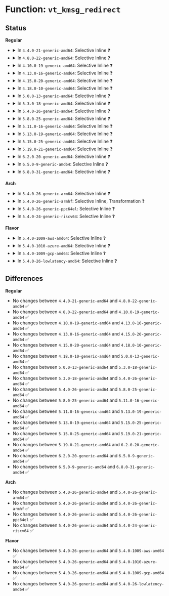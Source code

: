 # Function: <code>vt_kmsg_redirect</code>

## Status
<b>Regular</b>
<ul>
<li>
<details>
<summary>In <code>4.4.0-21-generic-amd64</code>: Selective Inline ❓</summary>

```c
int vt_kmsg_redirect(int new)
```

```json
{
  "name": "vt_kmsg_redirect",
  "collision_type": "Unique Global",
  "inline_type": "Selective",
  "funcs": [
    {
      "addr": 18446744071584055146,
      "name": "vt_kmsg_redirect",
      "external": true,
      "loc": "drivers/tty/vt/vt.c:2535",
      "file": "drivers/tty/vt/vt.c",
      "inline": "not declared, inlined",
      "caller_inline": [
        "drivers/tty/vt/vt.c:vt_console_print",
        "drivers/tty/vt/vt.c:tioclinux"
      ],
      "caller_func": [
        "kernel/power/console.c:pm_prepare_console",
        "kernel/power/console.c:pm_restore_console"
      ]
    }
  ],
  "symbols": [
    {
      "addr": 18446744071584065120,
      "name": "vt_kmsg_redirect",
      "section": ".text",
      "bind": "STB_GLOBAL",
      "size": 30
    }
  ]
}
```
</details>
</li>
<li>
<details>
<summary>In <code>4.8.0-22-generic-amd64</code>: Selective Inline ❓</summary>

```c
int vt_kmsg_redirect(int new)
```

```json
{
  "name": "vt_kmsg_redirect",
  "collision_type": "Unique Global",
  "inline_type": "Selective",
  "funcs": [
    {
      "addr": 18446744071584396375,
      "name": "vt_kmsg_redirect",
      "external": true,
      "loc": "drivers/tty/vt/vt.c:2534",
      "file": "drivers/tty/vt/vt.c",
      "inline": "not declared, inlined",
      "caller_inline": [
        "drivers/tty/vt/vt.c:tioclinux",
        "drivers/tty/vt/vt.c:vt_console_print"
      ],
      "caller_func": [
        "kernel/power/console.c:pm_restore_console",
        "kernel/power/console.c:pm_prepare_console"
      ]
    }
  ],
  "symbols": [
    {
      "addr": 18446744071584395952,
      "name": "vt_kmsg_redirect",
      "section": ".text",
      "bind": "STB_GLOBAL",
      "size": 30
    }
  ]
}
```
</details>
</li>
<li>
<details>
<summary>In <code>4.10.0-19-generic-amd64</code>: Selective Inline ❓</summary>

```c
int vt_kmsg_redirect(int new)
```

```json
{
  "name": "vt_kmsg_redirect",
  "collision_type": "Unique Global",
  "inline_type": "Selective",
  "funcs": [
    {
      "addr": 18446744071584578695,
      "name": "vt_kmsg_redirect",
      "external": true,
      "loc": "drivers/tty/vt/vt.c:2533",
      "file": "drivers/tty/vt/vt.c",
      "inline": "not declared, inlined",
      "caller_inline": [
        "drivers/tty/vt/vt.c:tioclinux",
        "drivers/tty/vt/vt.c:vt_console_print"
      ],
      "caller_func": [
        "kernel/power/console.c:pm_restore_console",
        "kernel/power/console.c:pm_prepare_console"
      ]
    }
  ],
  "symbols": [
    {
      "addr": 18446744071584578272,
      "name": "vt_kmsg_redirect",
      "section": ".text",
      "bind": "STB_GLOBAL",
      "size": 30
    }
  ]
}
```
</details>
</li>
<li>
<details>
<summary>In <code>4.13.0-16-generic-amd64</code>: Selective Inline ❓</summary>

```c
int vt_kmsg_redirect(int new)
```

```json
{
  "name": "vt_kmsg_redirect",
  "collision_type": "Unique Global",
  "inline_type": "Selective",
  "funcs": [
    {
      "addr": 18446744071584660357,
      "name": "vt_kmsg_redirect",
      "external": true,
      "loc": "drivers/tty/vt/vt.c:2542",
      "file": "drivers/tty/vt/vt.c",
      "inline": "not declared, inlined",
      "caller_inline": [
        "drivers/tty/vt/vt.c:tioclinux",
        "drivers/tty/vt/vt.c:vt_console_print"
      ],
      "caller_func": [
        "kernel/power/console.c:pm_restore_console",
        "kernel/power/console.c:pm_prepare_console"
      ]
    }
  ],
  "symbols": [
    {
      "addr": 18446744071584659936,
      "name": "vt_kmsg_redirect",
      "section": ".text",
      "bind": "STB_GLOBAL",
      "size": 30
    }
  ]
}
```
</details>
</li>
<li>
<details>
<summary>In <code>4.15.0-20-generic-amd64</code>: Selective Inline ❓</summary>

```c
int vt_kmsg_redirect(int new)
```

```json
{
  "name": "vt_kmsg_redirect",
  "collision_type": "Unique Global",
  "inline_type": "Selective",
  "funcs": [
    {
      "addr": 18446744071585072686,
      "name": "vt_kmsg_redirect",
      "external": true,
      "loc": "drivers/tty/vt/vt.c:2546",
      "file": "drivers/tty/vt/vt.c",
      "inline": "not declared, inlined",
      "caller_inline": [
        "drivers/tty/vt/vt.c:tioclinux",
        "drivers/tty/vt/vt.c:vt_console_print"
      ],
      "caller_func": [
        "kernel/power/console.c:pm_restore_console",
        "kernel/power/console.c:pm_prepare_console"
      ]
    }
  ],
  "symbols": [
    {
      "addr": 18446744071585072256,
      "name": "vt_kmsg_redirect",
      "section": ".text",
      "bind": "STB_GLOBAL",
      "size": 32
    }
  ]
}
```
</details>
</li>
<li>
<details>
<summary>In <code>4.18.0-10-generic-amd64</code>: Selective Inline ❓</summary>

```c
int vt_kmsg_redirect(int new)
```

```json
{
  "name": "vt_kmsg_redirect",
  "collision_type": "Unique Global",
  "inline_type": "Selective",
  "funcs": [
    {
      "addr": 18446744071585307084,
      "name": "vt_kmsg_redirect",
      "external": true,
      "loc": "drivers/tty/vt/vt.c:2544",
      "file": "drivers/tty/vt/vt.c",
      "inline": "not declared, inlined",
      "caller_inline": [
        "drivers/tty/vt/vt.c:tioclinux",
        "drivers/tty/vt/vt.c:tioclinux",
        "drivers/tty/vt/vt.c:vt_console_print"
      ],
      "caller_func": [
        "kernel/power/console.c:pm_restore_console",
        "kernel/power/console.c:pm_prepare_console"
      ]
    }
  ],
  "symbols": [
    {
      "addr": 18446744071585306944,
      "name": "vt_kmsg_redirect",
      "section": ".text",
      "bind": "STB_GLOBAL",
      "size": 31
    }
  ]
}
```
</details>
</li>
<li>
<details>
<summary>In <code>5.0.0-13-generic-amd64</code>: Selective Inline ❓</summary>

```c
int vt_kmsg_redirect(int new)
```

```json
{
  "name": "vt_kmsg_redirect",
  "collision_type": "Unique Global",
  "inline_type": "Selective",
  "funcs": [
    {
      "addr": 18446744071585429157,
      "name": "vt_kmsg_redirect",
      "external": true,
      "loc": "drivers/tty/vt/vt.c:2876",
      "file": "drivers/tty/vt/vt.c",
      "inline": "not declared, inlined",
      "caller_inline": [
        "drivers/tty/vt/vt.c:tioclinux",
        "drivers/tty/vt/vt.c:tioclinux",
        "drivers/tty/vt/vt.c:vt_console_print"
      ],
      "caller_func": [
        "kernel/power/console.c:pm_restore_console",
        "kernel/power/console.c:pm_prepare_console"
      ]
    }
  ],
  "symbols": [
    {
      "addr": 18446744071585428992,
      "name": "vt_kmsg_redirect",
      "section": ".text",
      "bind": "STB_GLOBAL",
      "size": 31
    }
  ]
}
```
</details>
</li>
<li>
<details>
<summary>In <code>5.3.0-18-generic-amd64</code>: Selective Inline ❓</summary>

```c
int vt_kmsg_redirect(int new)
```

```json
{
  "name": "vt_kmsg_redirect",
  "collision_type": "Unique Global",
  "inline_type": "Selective",
  "funcs": [
    {
      "addr": 18446744071585643841,
      "name": "vt_kmsg_redirect",
      "external": true,
      "loc": "drivers/tty/vt/vt.c:2911",
      "file": "drivers/tty/vt/vt.c",
      "inline": "not declared, inlined",
      "caller_inline": [
        "drivers/tty/vt/vt.c:tioclinux",
        "drivers/tty/vt/vt.c:tioclinux",
        "drivers/tty/vt/vt.c:vt_console_print"
      ],
      "caller_func": [
        "kernel/power/console.c:pm_restore_console",
        "kernel/power/console.c:pm_prepare_console"
      ]
    }
  ],
  "symbols": [
    {
      "addr": 18446744071585643664,
      "name": "vt_kmsg_redirect",
      "section": ".text",
      "bind": "STB_GLOBAL",
      "size": 37
    }
  ]
}
```
</details>
</li>
<li>
<details>
<summary>In <code>5.4.0-26-generic-amd64</code>: Selective Inline ❓</summary>

```c
int vt_kmsg_redirect(int new)
```

```json
{
  "name": "vt_kmsg_redirect",
  "collision_type": "Unique Global",
  "inline_type": "Selective",
  "funcs": [
    {
      "addr": 18446744071585785185,
      "name": "vt_kmsg_redirect",
      "external": true,
      "loc": "drivers/tty/vt/vt.c:2935",
      "file": "drivers/tty/vt/vt.c",
      "inline": "not declared, inlined",
      "caller_inline": [
        "drivers/tty/vt/vt.c:tioclinux",
        "drivers/tty/vt/vt.c:tioclinux",
        "drivers/tty/vt/vt.c:vt_console_print"
      ],
      "caller_func": [
        "kernel/power/console.c:pm_restore_console",
        "kernel/power/console.c:pm_prepare_console"
      ]
    }
  ],
  "symbols": [
    {
      "addr": 18446744071585785008,
      "name": "vt_kmsg_redirect",
      "section": ".text",
      "bind": "STB_GLOBAL",
      "size": 37
    }
  ]
}
```
</details>
</li>
<li>
<details>
<summary>In <code>5.8.0-25-generic-amd64</code>: Selective Inline ❓</summary>

```c
int vt_kmsg_redirect(int new)
```

```json
{
  "name": "vt_kmsg_redirect",
  "collision_type": "Unique Global",
  "inline_type": "Selective",
  "funcs": [
    {
      "addr": 18446744071586517989,
      "name": "vt_kmsg_redirect",
      "external": true,
      "loc": "drivers/tty/vt/vt.c:2944",
      "file": "drivers/tty/vt/vt.c",
      "inline": "not declared, inlined",
      "caller_inline": [
        "drivers/tty/vt/vt.c:tioclinux",
        "drivers/tty/vt/vt.c:tioclinux",
        "drivers/tty/vt/vt.c:vt_console_print"
      ],
      "caller_func": [
        "kernel/power/console.c:pm_restore_console",
        "kernel/power/console.c:pm_prepare_console"
      ]
    }
  ],
  "symbols": [
    {
      "addr": 18446744071586517808,
      "name": "vt_kmsg_redirect",
      "section": ".text",
      "bind": "STB_GLOBAL",
      "size": 37
    }
  ]
}
```
</details>
</li>
<li>
<details>
<summary>In <code>5.11.0-16-generic-amd64</code>: Selective Inline ❓</summary>

```c
int vt_kmsg_redirect(int new)
```

```json
{
  "name": "vt_kmsg_redirect",
  "collision_type": "Unique Global",
  "inline_type": "Selective",
  "funcs": [
    {
      "addr": 18446744071586631221,
      "name": "vt_kmsg_redirect",
      "external": true,
      "loc": "drivers/tty/vt/vt.c:3033",
      "file": "drivers/tty/vt/vt.c",
      "inline": "not declared, inlined",
      "caller_inline": [
        "drivers/tty/vt/vt.c:tioclinux",
        "drivers/tty/vt/vt.c:tioclinux",
        "drivers/tty/vt/vt.c:vt_console_print"
      ],
      "caller_func": [
        "kernel/power/console.c:pm_restore_console",
        "kernel/power/console.c:pm_prepare_console"
      ]
    }
  ],
  "symbols": [
    {
      "addr": 18446744071586631040,
      "name": "vt_kmsg_redirect",
      "section": ".text",
      "bind": "STB_GLOBAL",
      "size": 37
    }
  ]
}
```
</details>
</li>
<li>
<details>
<summary>In <code>5.13.0-19-generic-amd64</code>: Selective Inline ❓</summary>

```c
int vt_kmsg_redirect(int new)
```

```json
{
  "name": "vt_kmsg_redirect",
  "collision_type": "Unique Global",
  "inline_type": "Selective",
  "funcs": [
    {
      "addr": 18446744071586515381,
      "name": "vt_kmsg_redirect",
      "external": true,
      "loc": "drivers/tty/vt/vt.c:3033",
      "file": "drivers/tty/vt/vt.c",
      "inline": "not declared, inlined",
      "caller_inline": [
        "drivers/tty/vt/vt.c:tioclinux",
        "drivers/tty/vt/vt.c:tioclinux",
        "drivers/tty/vt/vt.c:vt_console_print"
      ],
      "caller_func": [
        "kernel/power/console.c:pm_restore_console",
        "kernel/power/console.c:pm_prepare_console"
      ]
    }
  ],
  "symbols": [
    {
      "addr": 18446744071586515216,
      "name": "vt_kmsg_redirect",
      "section": ".text",
      "bind": "STB_GLOBAL",
      "size": 30
    }
  ]
}
```
</details>
</li>
<li>
<details>
<summary>In <code>5.15.0-25-generic-amd64</code>: Selective Inline ❓</summary>

```c
int vt_kmsg_redirect(int new)
```

```json
{
  "name": "vt_kmsg_redirect",
  "collision_type": "Unique Global",
  "inline_type": "Selective",
  "funcs": [
    {
      "addr": 18446744071587050341,
      "name": "vt_kmsg_redirect",
      "external": true,
      "loc": "drivers/tty/vt/vt.c:3062",
      "file": "drivers/tty/vt/vt.c",
      "inline": "not declared, inlined",
      "caller_inline": [
        "drivers/tty/vt/vt.c:tioclinux",
        "drivers/tty/vt/vt.c:tioclinux",
        "drivers/tty/vt/vt.c:vt_console_print"
      ],
      "caller_func": [
        "kernel/power/console.c:pm_restore_console",
        "kernel/power/console.c:pm_prepare_console"
      ]
    }
  ],
  "symbols": [
    {
      "addr": 18446744071587050176,
      "name": "vt_kmsg_redirect",
      "section": ".text",
      "bind": "STB_GLOBAL",
      "size": 30
    }
  ]
}
```
</details>
</li>
<li>
<details>
<summary>In <code>5.19.0-21-generic-amd64</code>: Selective Inline ❓</summary>

```c
int vt_kmsg_redirect(int new)
```

```json
{
  "name": "vt_kmsg_redirect",
  "collision_type": "Unique Global",
  "inline_type": "Selective",
  "funcs": [
    {
      "addr": 18446744071588352901,
      "name": "vt_kmsg_redirect",
      "external": true,
      "loc": "drivers/tty/vt/vt.c:3062",
      "file": "drivers/tty/vt/vt.c",
      "inline": "not declared, inlined",
      "caller_inline": [
        "drivers/tty/vt/vt.c:tioclinux",
        "drivers/tty/vt/vt.c:tioclinux",
        "drivers/tty/vt/vt.c:vt_console_print"
      ],
      "caller_func": [
        "kernel/power/console.c:pm_restore_console",
        "kernel/power/console.c:pm_prepare_console"
      ]
    }
  ],
  "symbols": [
    {
      "addr": 18446744071588352720,
      "name": "vt_kmsg_redirect",
      "section": ".text",
      "bind": "STB_GLOBAL",
      "size": 36
    }
  ]
}
```
</details>
</li>
<li>
<details>
<summary>In <code>6.2.0-20-generic-amd64</code>: Selective Inline ❓</summary>

```c
int vt_kmsg_redirect(int new)
```

```json
{
  "name": "vt_kmsg_redirect",
  "collision_type": "Unique Global",
  "inline_type": "Selective",
  "funcs": [
    {
      "addr": 18446744071589774021,
      "name": "vt_kmsg_redirect",
      "external": true,
      "loc": "drivers/tty/vt/vt.c:3062",
      "file": "drivers/tty/vt/vt.c",
      "inline": "not declared, inlined",
      "caller_inline": [
        "drivers/tty/vt/vt.c:tioclinux",
        "drivers/tty/vt/vt.c:tioclinux",
        "drivers/tty/vt/vt.c:vt_console_print"
      ],
      "caller_func": [
        "kernel/power/console.c:pm_restore_console",
        "kernel/power/console.c:pm_prepare_console"
      ]
    }
  ],
  "symbols": [
    {
      "addr": 18446744071589773824,
      "name": "vt_kmsg_redirect",
      "section": ".text",
      "bind": "STB_GLOBAL",
      "size": 36
    }
  ]
}
```
</details>
</li>
<li>
<details>
<summary>In <code>6.5.0-9-generic-amd64</code>: Selective Inline ❓</summary>

```c
int vt_kmsg_redirect(int new)
```

```json
{
  "name": "vt_kmsg_redirect",
  "collision_type": "Unique Global",
  "inline_type": "Selective",
  "funcs": [
    {
      "addr": 18446744071590078978,
      "name": "vt_kmsg_redirect",
      "external": true,
      "loc": "drivers/tty/vt/vt.c:3016",
      "file": "drivers/tty/vt/vt.c",
      "inline": "not declared, inlined",
      "caller_inline": [
        "drivers/tty/vt/vt.c:tioclinux",
        "drivers/tty/vt/vt.c:tioclinux",
        "drivers/tty/vt/vt.c:vt_console_print"
      ],
      "caller_func": [
        "kernel/power/console.c:pm_restore_console",
        "kernel/power/console.c:pm_prepare_console"
      ]
    }
  ],
  "symbols": [
    {
      "addr": 18446744071590078752,
      "name": "vt_kmsg_redirect",
      "section": ".text",
      "bind": "STB_GLOBAL",
      "size": 36
    }
  ]
}
```
</details>
</li>
<li>
<details>
<summary>In <code>6.8.0-31-generic-amd64</code>: Selective Inline ❓</summary>

```c
int vt_kmsg_redirect(int new)
```

```json
{
  "name": "vt_kmsg_redirect",
  "collision_type": "Unique Global",
  "inline_type": "Selective",
  "funcs": [
    {
      "addr": 18446744071590418145,
      "name": "vt_kmsg_redirect",
      "external": true,
      "loc": "drivers/tty/vt/vt.c:3015",
      "file": "drivers/tty/vt/vt.c",
      "inline": "not declared, inlined",
      "caller_inline": [
        "drivers/tty/vt/vt.c:tioclinux",
        "drivers/tty/vt/vt.c:tioclinux",
        "drivers/tty/vt/vt.c:vt_console_print"
      ],
      "caller_func": [
        "kernel/power/console.c:pm_restore_console",
        "kernel/power/console.c:pm_prepare_console"
      ]
    }
  ],
  "symbols": [
    {
      "addr": 18446744071590417920,
      "name": "vt_kmsg_redirect",
      "section": ".text",
      "bind": "STB_GLOBAL",
      "size": 36
    }
  ]
}
```
</details>
</li>
</ul>
<b>Arch</b>
<ul>
<li>
<details>
<summary>In <code>5.4.0-26-generic-arm64</code>: Selective Inline ❓</summary>

```c
int vt_kmsg_redirect(int new)
```

```json
{
  "name": "vt_kmsg_redirect",
  "collision_type": "Unique Global",
  "inline_type": "Selective",
  "funcs": [
    {
      "addr": 18446603336498503748,
      "name": "vt_kmsg_redirect",
      "external": true,
      "loc": "drivers/tty/vt/vt.c:2935",
      "file": "drivers/tty/vt/vt.c",
      "inline": "not declared, inlined",
      "caller_inline": [
        "drivers/tty/vt/vt.c:tioclinux",
        "drivers/tty/vt/vt.c:tioclinux",
        "drivers/tty/vt/vt.c:tioclinux",
        "drivers/tty/vt/vt.c:vt_console_print"
      ],
      "caller_func": [
        "kernel/power/console.c:pm_restore_console",
        "kernel/power/console.c:pm_prepare_console"
      ]
    }
  ],
  "symbols": [
    {
      "addr": 18446603336498502840,
      "name": "vt_kmsg_redirect",
      "section": ".text",
      "bind": "STB_GLOBAL",
      "size": 96
    }
  ]
}
```
</details>
</li>
<li>
<details>
<summary>In <code>5.4.0-26-generic-armhf</code>: Selective Inline, Transformation ❓</summary>

```c
int vt_kmsg_redirect(int new)
```

```json
{
  "name": "vt_kmsg_redirect",
  "collision_type": "Unique Global",
  "inline_type": "Selective",
  "funcs": [
    {
      "addr": 3231157644,
      "name": "vt_kmsg_redirect",
      "external": true,
      "loc": "drivers/tty/vt/vt.c:2935",
      "file": "drivers/tty/vt/vt.c",
      "inline": "not declared, inlined",
      "caller_inline": [
        "drivers/tty/vt/vt.c:tioclinux",
        "drivers/tty/vt/vt.c:tioclinux",
        "drivers/tty/vt/vt.c:vt_console_print"
      ],
      "caller_func": [
        "kernel/power/console.c:pm_restore_console",
        "kernel/power/console.c:pm_prepare_console",
        "drivers/tty/vt/vt.c:tioclinux"
      ]
    }
  ],
  "symbols": [
    {
      "addr": 3231149520,
      "name": "vt_kmsg_redirect.part.0",
      "section": ".text",
      "bind": "STB_LOCAL",
      "size": 64
    },
    {
      "addr": 3231156896,
      "name": "vt_kmsg_redirect",
      "section": ".text",
      "bind": "STB_GLOBAL",
      "size": 52
    }
  ]
}
```
</details>
</li>
<li>
<details>
<summary>In <code>5.4.0-26-generic-ppc64el</code>: Selective Inline ❓</summary>

```c
int vt_kmsg_redirect(int new)
```

```json
{
  "name": "vt_kmsg_redirect",
  "collision_type": "Unique Global",
  "inline_type": "Selective",
  "funcs": [
    {
      "addr": 13835058055291697704,
      "name": "vt_kmsg_redirect",
      "external": true,
      "loc": "drivers/tty/vt/vt.c:2935",
      "file": "drivers/tty/vt/vt.c",
      "inline": "not declared, inlined",
      "caller_inline": [
        "drivers/tty/vt/vt.c:tioclinux",
        "drivers/tty/vt/vt.c:tioclinux",
        "drivers/tty/vt/vt.c:tioclinux",
        "drivers/tty/vt/vt.c:vt_console_print"
      ],
      "caller_func": [
        "kernel/power/console.c:pm_restore_console",
        "kernel/power/console.c:pm_prepare_console"
      ]
    }
  ],
  "symbols": [
    {
      "addr": 13835058055291697264,
      "name": "vt_kmsg_redirect",
      "section": ".text",
      "bind": "STB_GLOBAL",
      "size": 76
    }
  ]
}
```
</details>
</li>
<li>
<details>
<summary>In <code>5.4.0-24-generic-riscv64</code>: Selective Inline ❓</summary>

```c
int vt_kmsg_redirect(int new)
```

```json
{
  "name": "vt_kmsg_redirect",
  "collision_type": "Unique Global",
  "inline_type": "Selective",
  "funcs": [
    {
      "addr": 18446743936276132960,
      "name": "vt_kmsg_redirect",
      "external": true,
      "loc": "drivers/tty/vt/vt.c:2935",
      "file": "drivers/tty/vt/vt.c",
      "inline": "not declared, inlined",
      "caller_inline": [
        "drivers/tty/vt/vt.c:tioclinux",
        "drivers/tty/vt/vt.c:tioclinux",
        "drivers/tty/vt/vt.c:vt_console_print"
      ],
      "caller_func": []
    }
  ],
  "symbols": [
    {
      "addr": 18446743936276132718,
      "name": "vt_kmsg_redirect",
      "section": ".text",
      "bind": "STB_GLOBAL",
      "size": 70
    }
  ]
}
```
</details>
</li>
</ul>
<b>Flavor</b>
<ul>
<li>
<details>
<summary>In <code>5.4.0-1009-aws-amd64</code>: Selective Inline ❓</summary>

```c
int vt_kmsg_redirect(int new)
```

```json
{
  "name": "vt_kmsg_redirect",
  "collision_type": "Unique Global",
  "inline_type": "Selective",
  "funcs": [
    {
      "addr": 18446744071585546177,
      "name": "vt_kmsg_redirect",
      "external": true,
      "loc": "drivers/tty/vt/vt.c:2935",
      "file": "drivers/tty/vt/vt.c",
      "inline": "not declared, inlined",
      "caller_inline": [
        "drivers/tty/vt/vt.c:tioclinux",
        "drivers/tty/vt/vt.c:tioclinux",
        "drivers/tty/vt/vt.c:vt_console_print"
      ],
      "caller_func": [
        "kernel/power/console.c:pm_restore_console",
        "kernel/power/console.c:pm_prepare_console"
      ]
    }
  ],
  "symbols": [
    {
      "addr": 18446744071585546000,
      "name": "vt_kmsg_redirect",
      "section": ".text",
      "bind": "STB_GLOBAL",
      "size": 37
    }
  ]
}
```
</details>
</li>
<li>
<details>
<summary>In <code>5.4.0-1010-azure-amd64</code>: Selective Inline ❓</summary>

```c
int vt_kmsg_redirect(int new)
```

```json
{
  "name": "vt_kmsg_redirect",
  "collision_type": "Unique Global",
  "inline_type": "Selective",
  "funcs": [
    {
      "addr": 18446744071585416001,
      "name": "vt_kmsg_redirect",
      "external": true,
      "loc": "drivers/tty/vt/vt.c:2935",
      "file": "drivers/tty/vt/vt.c",
      "inline": "not declared, inlined",
      "caller_inline": [
        "drivers/tty/vt/vt.c:tioclinux",
        "drivers/tty/vt/vt.c:tioclinux",
        "drivers/tty/vt/vt.c:vt_console_print"
      ],
      "caller_func": [
        "kernel/power/console.c:pm_restore_console",
        "kernel/power/console.c:pm_prepare_console"
      ]
    }
  ],
  "symbols": [
    {
      "addr": 18446744071585415824,
      "name": "vt_kmsg_redirect",
      "section": ".text",
      "bind": "STB_GLOBAL",
      "size": 37
    }
  ]
}
```
</details>
</li>
<li>
<details>
<summary>In <code>5.4.0-1009-gcp-amd64</code>: Selective Inline ❓</summary>

```c
int vt_kmsg_redirect(int new)
```

```json
{
  "name": "vt_kmsg_redirect",
  "collision_type": "Unique Global",
  "inline_type": "Selective",
  "funcs": [
    {
      "addr": 18446744071585735585,
      "name": "vt_kmsg_redirect",
      "external": true,
      "loc": "drivers/tty/vt/vt.c:2935",
      "file": "drivers/tty/vt/vt.c",
      "inline": "not declared, inlined",
      "caller_inline": [
        "drivers/tty/vt/vt.c:tioclinux",
        "drivers/tty/vt/vt.c:tioclinux",
        "drivers/tty/vt/vt.c:vt_console_print"
      ],
      "caller_func": [
        "kernel/power/console.c:pm_restore_console",
        "kernel/power/console.c:pm_prepare_console"
      ]
    }
  ],
  "symbols": [
    {
      "addr": 18446744071585735408,
      "name": "vt_kmsg_redirect",
      "section": ".text",
      "bind": "STB_GLOBAL",
      "size": 37
    }
  ]
}
```
</details>
</li>
<li>
<details>
<summary>In <code>5.4.0-26-lowlatency-amd64</code>: Selective Inline ❓</summary>

```c
int vt_kmsg_redirect(int new)
```

```json
{
  "name": "vt_kmsg_redirect",
  "collision_type": "Unique Global",
  "inline_type": "Selective",
  "funcs": [
    {
      "addr": 18446744071585843601,
      "name": "vt_kmsg_redirect",
      "external": true,
      "loc": "drivers/tty/vt/vt.c:2935",
      "file": "drivers/tty/vt/vt.c",
      "inline": "not declared, inlined",
      "caller_inline": [
        "drivers/tty/vt/vt.c:tioclinux",
        "drivers/tty/vt/vt.c:tioclinux",
        "drivers/tty/vt/vt.c:vt_console_print"
      ],
      "caller_func": [
        "kernel/power/console.c:pm_restore_console",
        "kernel/power/console.c:pm_prepare_console"
      ]
    }
  ],
  "symbols": [
    {
      "addr": 18446744071585843424,
      "name": "vt_kmsg_redirect",
      "section": ".text",
      "bind": "STB_GLOBAL",
      "size": 37
    }
  ]
}
```
</details>
</li>
</ul>

## Differences
<b>Regular</b>
<ul>
<li>
No changes between <code>4.4.0-21-generic-amd64</code> and <code>4.8.0-22-generic-amd64</code> ✅
</li>
<li>
No changes between <code>4.8.0-22-generic-amd64</code> and <code>4.10.0-19-generic-amd64</code> ✅
</li>
<li>
No changes between <code>4.10.0-19-generic-amd64</code> and <code>4.13.0-16-generic-amd64</code> ✅
</li>
<li>
No changes between <code>4.13.0-16-generic-amd64</code> and <code>4.15.0-20-generic-amd64</code> ✅
</li>
<li>
No changes between <code>4.15.0-20-generic-amd64</code> and <code>4.18.0-10-generic-amd64</code> ✅
</li>
<li>
No changes between <code>4.18.0-10-generic-amd64</code> and <code>5.0.0-13-generic-amd64</code> ✅
</li>
<li>
No changes between <code>5.0.0-13-generic-amd64</code> and <code>5.3.0-18-generic-amd64</code> ✅
</li>
<li>
No changes between <code>5.3.0-18-generic-amd64</code> and <code>5.4.0-26-generic-amd64</code> ✅
</li>
<li>
No changes between <code>5.4.0-26-generic-amd64</code> and <code>5.8.0-25-generic-amd64</code> ✅
</li>
<li>
No changes between <code>5.8.0-25-generic-amd64</code> and <code>5.11.0-16-generic-amd64</code> ✅
</li>
<li>
No changes between <code>5.11.0-16-generic-amd64</code> and <code>5.13.0-19-generic-amd64</code> ✅
</li>
<li>
No changes between <code>5.13.0-19-generic-amd64</code> and <code>5.15.0-25-generic-amd64</code> ✅
</li>
<li>
No changes between <code>5.15.0-25-generic-amd64</code> and <code>5.19.0-21-generic-amd64</code> ✅
</li>
<li>
No changes between <code>5.19.0-21-generic-amd64</code> and <code>6.2.0-20-generic-amd64</code> ✅
</li>
<li>
No changes between <code>6.2.0-20-generic-amd64</code> and <code>6.5.0-9-generic-amd64</code> ✅
</li>
<li>
No changes between <code>6.5.0-9-generic-amd64</code> and <code>6.8.0-31-generic-amd64</code> ✅
</li>
</ul>
<b>Arch</b>
<ul>
<li>
No changes between <code>5.4.0-26-generic-amd64</code> and <code>5.4.0-26-generic-arm64</code> ✅
</li>
<li>
No changes between <code>5.4.0-26-generic-amd64</code> and <code>5.4.0-26-generic-armhf</code> ✅
</li>
<li>
No changes between <code>5.4.0-26-generic-amd64</code> and <code>5.4.0-26-generic-ppc64el</code> ✅
</li>
<li>
No changes between <code>5.4.0-26-generic-amd64</code> and <code>5.4.0-24-generic-riscv64</code> ✅
</li>
</ul>
<b>Flavor</b>
<ul>
<li>
No changes between <code>5.4.0-26-generic-amd64</code> and <code>5.4.0-1009-aws-amd64</code> ✅
</li>
<li>
No changes between <code>5.4.0-26-generic-amd64</code> and <code>5.4.0-1010-azure-amd64</code> ✅
</li>
<li>
No changes between <code>5.4.0-26-generic-amd64</code> and <code>5.4.0-1009-gcp-amd64</code> ✅
</li>
<li>
No changes between <code>5.4.0-26-generic-amd64</code> and <code>5.4.0-26-lowlatency-amd64</code> ✅
</li>
</ul>
